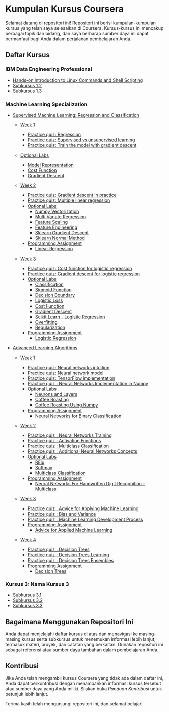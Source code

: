 # Kumpulan Kursus Coursera

Selamat datang di repositori ini! Repositori ini berisi kumpulan-kumpulan kursus yang telah saya selesaikan di Coursera. Kursus-kursus ini mencakup berbagai topik dan bidang, dan saya berharap sumber daya ini dapat bermanfaat bagi Anda dalam perjalanan pembelajaran Anda.

## Daftar Kursus

### IBM Data Engineering Professional
- [Hands-on Introduction to Linux Commands and Shell Scripting](https://github.com/rzladitya/Coursera/tree/07376f501431363556d1ce74761c909375ba28b4/IBM%20Data%20Engineering%20Professional/hands-on-introduction-to-linux-commands-and-shell-scripting)
- [Subkursus 1.2](link_ke_subkursus1.2)
- [Subkursus 1.3](link_ke_subkursus1.3)

### Machine Learning Specialization
- [Supervised Machine Learning: Regression and Classification](https://www.coursera.org/learn/machine-learning?specialization=machine-learning-introduction)
  - [Week 1](https://github.com/rzladitya/Coursera/tree/dff4063e201eb40d96bc89575f8a864248ddfc8d/Machine-Learning-Specialization-Coursera/C1%20-%20Supervised%20Machine%20Learning%20-%20Regression%20and%20Classification/week1)
    - [Practice quiz: Regression](https://github.com/rzladitya/Coursera/tree/32d79317343e7747ed0262e1e369deaf88fa7819/Machine-Learning-Specialization-Coursera/C1%20-%20Supervised%20Machine%20Learning%20-%20Regression%20and%20Classification/week1/Practice%20quiz%20-%20Regression)
    - [Practice quiz: Supervised vs unsupervised learning](https://github.com/rzladitya/Coursera/tree/dff4063e201eb40d96bc89575f8a864248ddfc8d/Machine-Learning-Specialization-Coursera/C1%20-%20Supervised%20Machine%20Learning%20-%20Regression%20and%20Classification/week1/Practice%20quiz%20-%20Supervised%20vs%20unsupervised%20learning)
    - [Practice quiz: Train the model with gradient descent](https://github.com/rzladitya/Coursera/tree/dff4063e201eb40d96bc89575f8a864248ddfc8d/Machine-Learning-Specialization-Coursera/C1%20-%20Supervised%20Machine%20Learning%20-%20Regression%20and%20Classification/week1/Practice%20quiz%20-%20Train%20the%20model%20with%20gradient%20descent)
  - [Optional Labs](https://github.com/rzladitya/Coursera/tree/dff4063e201eb40d96bc89575f8a864248ddfc8d/Machine-Learning-Specialization-Coursera/C1%20-%20Supervised%20Machine%20Learning%20-%20Regression%20and%20Classification/week1/Optional%20Labs)
    - [Model Representation](https://github.com/rzladitya/Coursera/blob/dff4063e201eb40d96bc89575f8a864248ddfc8d/Machine-Learning-Specialization-Coursera/C1%20-%20Supervised%20Machine%20Learning%20-%20Regression%20and%20Classification/week1/Optional%20Labs/C1_W1_Lab03_Model_Representation_Soln.ipynb)
    - [Cost Function](https://github.com/rzladitya/Coursera/blob/dff4063e201eb40d96bc89575f8a864248ddfc8d/Machine-Learning-Specialization-Coursera/C1%20-%20Supervised%20Machine%20Learning%20-%20Regression%20and%20Classification/week1/Optional%20Labs/C1_W1_Lab04_Cost_function_Soln.ipynb)
    - [Gradient Descent](https://github.com/rzladitya/Coursera/blob/dff4063e201eb40d96bc89575f8a864248ddfc8d/Machine-Learning-Specialization-Coursera/C1%20-%20Supervised%20Machine%20Learning%20-%20Regression%20and%20Classification/week1/Optional%20Labs/C1_W1_Lab05_Gradient_Descent_Soln.ipynb)
   
  - [Week 2](https://github.com/rzladitya/Coursera/tree/c201028a244af9fe17ed1e5f9975f8251354e9c4/Machine-Learning-Specialization-Coursera/C1%20-%20Supervised%20Machine%20Learning%20-%20Regression%20and%20Classification/week2) 
  
      - [Practice quiz: Gradient descent in practice](https://github.com/rzladitya/Coursera/tree/c201028a244af9fe17ed1e5f9975f8251354e9c4/Machine-Learning-Specialization-Coursera/C1%20-%20Supervised%20Machine%20Learning%20-%20Regression%20and%20Classification/week2/Practice%20quiz%20-%20Gradient%20descent%20in%20practice)
      - [Practice quiz: Multiple linear regression](https://github.com/rzladitya/Coursera/tree/c201028a244af9fe17ed1e5f9975f8251354e9c4/Machine-Learning-Specialization-Coursera/C1%20-%20Supervised%20Machine%20Learning%20-%20Regression%20and%20Classification/week2/Practice%20quiz%20-%20Multiple%20linear%20regression)
      - [Optional Labs](https://github.com/rzladitya/Coursera/tree/c201028a244af9fe17ed1e5f9975f8251354e9c4/Machine-Learning-Specialization-Coursera/C1%20-%20Supervised%20Machine%20Learning%20-%20Regression%20and%20Classification/week2/Optional%20Labs)
        - [Numpy Vectorization](https://github.com/rzladitya/Coursera/blob/c201028a244af9fe17ed1e5f9975f8251354e9c4/Machine-Learning-Specialization-Coursera/C1%20-%20Supervised%20Machine%20Learning%20-%20Regression%20and%20Classification/week2/Optional%20Labs/C1_W2_Lab01_Python_Numpy_Vectorization_Soln.ipynb)
        - [Multi Variate Regression](https://github.com/rzladitya/Coursera/blob/c201028a244af9fe17ed1e5f9975f8251354e9c4/Machine-Learning-Specialization-Coursera/C1%20-%20Supervised%20Machine%20Learning%20-%20Regression%20and%20Classification/week2/Optional%20Labs/C1_W2_Lab02_Multiple_Variable_Soln.ipynb)
        - [Feature Scaling](https://github.com/rzladitya/Coursera/blob/c201028a244af9fe17ed1e5f9975f8251354e9c4/Machine-Learning-Specialization-Coursera/C1%20-%20Supervised%20Machine%20Learning%20-%20Regression%20and%20Classification/week2/Optional%20Labs/C1_W2_Lab03_Feature_Scaling_and_Learning_Rate_Soln.ipynb)
        - [Feature Engineering](https://github.com/rzladitya/Coursera/blob/c201028a244af9fe17ed1e5f9975f8251354e9c4/Machine-Learning-Specialization-Coursera/C1%20-%20Supervised%20Machine%20Learning%20-%20Regression%20and%20Classification/week2/Optional%20Labs/C1_W2_Lab04_FeatEng_PolyReg_Soln.ipynb)
        - [Sklearn Gradient Descent](https://github.com/rzladitya/Coursera/blob/c201028a244af9fe17ed1e5f9975f8251354e9c4/Machine-Learning-Specialization-Coursera/C1%20-%20Supervised%20Machine%20Learning%20-%20Regression%20and%20Classification/week2/Optional%20Labs/C1_W2_Lab05_Sklearn_GD_Soln.ipynb)
        - [Sklearn Normal Method](https://github.com/rzladitya/Coursera/blob/c201028a244af9fe17ed1e5f9975f8251354e9c4/Machine-Learning-Specialization-Coursera/C1%20-%20Supervised%20Machine%20Learning%20-%20Regression%20and%20Classification/week2/Optional%20Labs/C1_W2_Lab06_Sklearn_Normal_Soln.ipynb)
      - [Programming Assignment](https://github.com/rzladitya/Coursera/tree/c201028a244af9fe17ed1e5f9975f8251354e9c4/Machine-Learning-Specialization-Coursera/C1%20-%20Supervised%20Machine%20Learning%20-%20Regression%20and%20Classification/week2/C1W2A1)
        - [Linear Regression](https://github.com/rzladitya/Coursera/blob/c201028a244af9fe17ed1e5f9975f8251354e9c4/Machine-Learning-Specialization-Coursera/C1%20-%20Supervised%20Machine%20Learning%20-%20Regression%20and%20Classification/week2/C1W2A1/C1_W2_Linear_Regression.ipynb)
       
  - [Week 3](https://github.com/rzladitya/Coursera/tree/b0438ddb33efa45af91bea83fd12f1d0e4dc1d3a/Machine-Learning-Specialization-Coursera/C1%20-%20Supervised%20Machine%20Learning%20-%20Regression%20and%20Classification/week3)
  
      - [Practice quiz: Cost function for logistic regression](https://github.com/rzladitya/Coursera/tree/b0438ddb33efa45af91bea83fd12f1d0e4dc1d3a/Machine-Learning-Specialization-Coursera/C1%20-%20Supervised%20Machine%20Learning%20-%20Regression%20and%20Classification/week3/Practice%20quiz%20-%20Cost%20function%20for%20logistic%20regression)
      - [Practice quiz: Gradient descent for logistic regression](https://github.com/rzladitya/Coursera/tree/b0438ddb33efa45af91bea83fd12f1d0e4dc1d3a/Machine-Learning-Specialization-Coursera/C1%20-%20Supervised%20Machine%20Learning%20-%20Regression%20and%20Classification/week3/Practice%20quiz%20-%20Gradient%20descent%20for%20logistic%20regression)
      - [Optional Labs](https://github.com/rzladitya/Coursera/tree/b0438ddb33efa45af91bea83fd12f1d0e4dc1d3a/Machine-Learning-Specialization-Coursera/C1%20-%20Supervised%20Machine%20Learning%20-%20Regression%20and%20Classification/week3/Optional%20Labs)
          - [Classification](https://github.com/rzladitya/Coursera/blob/b0438ddb33efa45af91bea83fd12f1d0e4dc1d3a/Machine-Learning-Specialization-Coursera/C1%20-%20Supervised%20Machine%20Learning%20-%20Regression%20and%20Classification/week3/Optional%20Labs/C1_W3_Lab01_Classification_Soln.ipynb)
          - [Sigmoid Function](https://github.com/rzladitya/Coursera/blob/b0438ddb33efa45af91bea83fd12f1d0e4dc1d3a/Machine-Learning-Specialization-Coursera/C1%20-%20Supervised%20Machine%20Learning%20-%20Regression%20and%20Classification/week3/Optional%20Labs/C1_W3_Lab02_Sigmoid_function_Soln.ipynb)
          - [Decision Boundary](https://github.com/rzladitya/Coursera/blob/b0438ddb33efa45af91bea83fd12f1d0e4dc1d3a/Machine-Learning-Specialization-Coursera/C1%20-%20Supervised%20Machine%20Learning%20-%20Regression%20and%20Classification/week3/Optional%20Labs/C1_W3_Lab03_Decision_Boundary_Soln.ipynb)
          - [Logistic Loss](https://github.com/rzladitya/Coursera/blob/b0438ddb33efa45af91bea83fd12f1d0e4dc1d3a/Machine-Learning-Specialization-Coursera/C1%20-%20Supervised%20Machine%20Learning%20-%20Regression%20and%20Classification/week3/Optional%20Labs/C1_W3_Lab04_LogisticLoss_Soln.ipynb)
          - [Cost Function](https://github.com/rzladitya/Coursera/blob/b0438ddb33efa45af91bea83fd12f1d0e4dc1d3a/Machine-Learning-Specialization-Coursera/C1%20-%20Supervised%20Machine%20Learning%20-%20Regression%20and%20Classification/week3/Optional%20Labs/C1_W3_Lab05_Cost_Function_Soln.ipynb)
          - [Gradient Descent](https://github.com/rzladitya/Coursera/blob/b0438ddb33efa45af91bea83fd12f1d0e4dc1d3a/Machine-Learning-Specialization-Coursera/C1%20-%20Supervised%20Machine%20Learning%20-%20Regression%20and%20Classification/week3/Optional%20Labs/C1_W3_Lab06_Gradient_Descent_Soln.ipynb)
          - [Scikit Learn - Logistic Regression](https://github.com/rzladitya/Coursera/blob/b0438ddb33efa45af91bea83fd12f1d0e4dc1d3a/Machine-Learning-Specialization-Coursera/C1%20-%20Supervised%20Machine%20Learning%20-%20Regression%20and%20Classification/week3/Optional%20Labs/C1_W3_Lab07_Scikit_Learn_Soln.ipynb)
          - [Overfitting](https://github.com/rzladitya/Coursera/blob/b0438ddb33efa45af91bea83fd12f1d0e4dc1d3a/Machine-Learning-Specialization-Coursera/C1%20-%20Supervised%20Machine%20Learning%20-%20Regression%20and%20Classification/week3/Optional%20Labs/C1_W3_Lab08_Overfitting_Soln.ipynb)
          - [Regularization](https://github.com/rzladitya/Coursera/blob/b0438ddb33efa45af91bea83fd12f1d0e4dc1d3a/Machine-Learning-Specialization-Coursera/C1%20-%20Supervised%20Machine%20Learning%20-%20Regression%20and%20Classification/week3/Optional%20Labs/C1_W3_Lab09_Regularization_Soln.ipynb)
      - [Programming Assignment](https://github.com/rzladitya/Coursera/tree/b0438ddb33efa45af91bea83fd12f1d0e4dc1d3a/Machine-Learning-Specialization-Coursera/C1%20-%20Supervised%20Machine%20Learning%20-%20Regression%20and%20Classification/week3/C1W3A1)
        - [Logistic Regression](https://github.com/rzladitya/Coursera/blob/b0438ddb33efa45af91bea83fd12f1d0e4dc1d3a/Machine-Learning-Specialization-Coursera/C1%20-%20Supervised%20Machine%20Learning%20-%20Regression%20and%20Classification/week3/C1W3A1/C1_W3_Logistic_Regression.ipynb)

          
- [Advanced Learning Algorithms](https://www.coursera.org/learn/advanced-learning-algorithms?specialization=machine-learning-introduction)
  - [Week 1]()
    - [Practice quiz: Neural networks intuition]()
    - [Practice quiz: Neural network model]()
    - [Practice quiz: TensorFlow implementation]()
    - [Practice quiz : Neural Networks Implementation in Numpy]()
    - [Optional Labs]()
      - [Neurons and Layers]()
      - [Coffee Roasting]()
      - [Coffee Roasting Using Numpy]()
    - [Programming Assignment]()
      - [Neural Networks for Binary Classification]()

  - [Week 2]()
      - [Practice quiz : Neural Networks Training]()
      - [Practice quiz : Activation Functions]()
      - [Practice quiz : Multiclass Classification]()
      - [Practice quiz : Additional Neural Networks Concepts]()
      - [Optional Labs]()
          - [RElu]()
          - [Softmax]()
          - [Multiclass Classification]()
      - [Programming Assignment]()
        - [Neural Networks For Handwritten Digit Recognition - Multiclass]()
  
  - [Week 3]()
      - [Practice quiz : Advice for Applying Machine Learning]()    
      - [Practice quiz : Bias and Variance]()
      - [Practice quiz : Machine Learning Development Process]()
      - [Programming Assignment]()
          - [Advice for Applied Machine Learning]()
  
  - [Week 4]()
      - [Practice quiz : Decision Trees]()
      - [Practice quiz : Decision Trees Learning]()
      - [Practice quiz : Decision Trees Ensembles]()
      - [Programming Assignment]()
          - [Decision Trees]()
  
### Kursus 3: Nama Kursus 3
- [Subkursus 3.1](link_ke_subkursus3.1)
- [Subkursus 3.2](link_ke_subkursus3.2)
- [Subkursus 3.3](link_ke_subkursus3.3)

## Bagaimana Menggunakan Repositori Ini

Anda dapat menjelajahi daftar kursus di atas dan menavigasi ke masing-masing kursus serta subkursus untuk menemukan informasi lebih lanjut, termasuk materi, proyek, dan catatan yang berkaitan. Gunakan repositori ini sebagai referensi atau sumber daya tambahan dalam pembelajaran Anda.

## Kontribusi

Jika Anda telah mengambil kursus Coursera yang tidak ada dalam daftar ini, Anda dapat berkontribusi dengan menambahkan informasi kursus tersebut atau sumber daya yang Anda miliki. Silakan buka _Panduan Kontribusi_ untuk petunjuk lebih lanjut.

Terima kasih telah mengunjungi repositori ini, dan selamat belajar!
